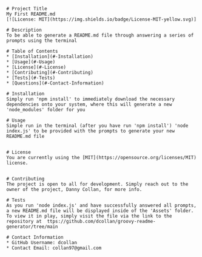 
    # Project Title
    My First README.md
    [![License: MIT](https://img.shields.io/badge/License-MIT-yellow.svg)]

    # Description
    To be able to generate a README.md file through answering a series of prompts using the terminal

    # Table of Contents 
    * [Installation](#-Installation)
    * [Usage](#-Usage)
    * [License](#-License)
    * [Contributing](#-Contributing)
    * [Tests](#-Tests)
    * [Questions](#-Contact-Information)

    # Installation
    Simply run 'npm install' to immediately download the necessary dependencies onto your system, where this will generate a new 'node_modules' folder for you

    # Usage
    Simple run in the terminal (after you have run 'npm install') 'node index.js' to be provided with the prompts to generate your new README.md file

    
    # License
    You are currently using the [MIT](https://opensource.org/licenses/MIT) license.
    

    # Contributing 
    The project is open to all for development. Simply reach out to the owner of the project, Danny Collan, for more info.

    # Tests
    As you run 'node index.js' and have successfully answered all prompts, a new README.md file will be displayed inside of the 'Assets' folder. To view it in play, simply visit the file via the link to the repository at  ttps://github.com/dcollan/groovy-readme-generator/tree/main

    # Contact Information 
    * GitHub Username: dcollan
    * Contact Email: collan97@gmail.com
